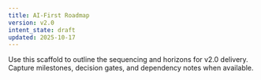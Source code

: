```yaml
---
title: AI-First Roadmap
version: v2.0
intent_state: draft
updated: 2025-10-17
---
```


Use this scaffold to outline the sequencing and horizons for v2.0 delivery.
Capture milestones, decision gates, and dependency notes when available.

